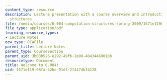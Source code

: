 ```yaml
---
content_type: resource
description: Lecture presentation with a course overview and introduction to computation
  structures.
file: /media/courses/6-004-computation-structures-spring-2009/1671e11908fa42be91d32f447db24128_MIT6_004s09_lec01.pdf
file_type: application/pdf
learning_resource_types:
- Lecture Notes
ocw_type: OCWFile
parent_title: Lecture Notes
parent_type: CourseSection
parent_uid: 3b03b526-e292-49fb-1e00-40434460010b
resourcetype: Document
title: Welcome to 6.004!
uid: 1671e119-08fa-42be-91d3-2f447db24128
---
```

